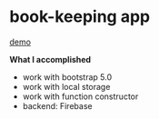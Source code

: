 # book-keeping app

[demo](https://thanh-luan-nguyen.github.io/book-keeping-app/)

**What I accomplished**

- work with bootstrap 5.0
- work with local storage
- work with function constructor
- backend: Firebase
